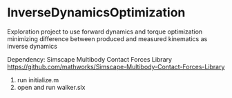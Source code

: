 # InverseDynamicsOptimization
Exploration project to use forward dynamics and torque optimization minimizing difference between produced and measured kinematics as inverse dynamics

Dependency: Simscape Multibody Contact Forces Library https://github.com/mathworks/Simscape-Multibody-Contact-Forces-Library

1. run initialize.m
2. open and run walker.slx